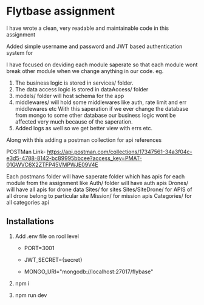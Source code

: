 # Flytbase assignment

I have wrote a clean, very readable and maintainable code in this assignment

Added simple username and password and JWT based authentication system for

I have focused on deviding each module saperate so that each module wont break other module
when we change anything in our code.
eg.

1. The business logic is stored in services/ folder.
2. The data access logic is stored in dataAccess/ folder
3. models/ folder will host schema for the app
4. middlewares/ will hold some middlewares like auth, rate limit and err middlewares etc
   With this saperation if we ever change the database from mongo to some other database our business logic wont be affected very much because of the saperation.
5. Added logs as well so we get better view with errs etc.

Along with this adding a postman collection for api references

POSTMan Link- https://api.postman.com/collections/17347561-34a3f04c-e3d5-4788-8142-bc89995bbcee?access_key=PMAT-01GWVC6X2ZTFP45VMPWJE09V4E

Each postmans folder will have saperate folder which has apis for each module from the assignment
like
Auth/ folder will have auth apis
Drones/ will have all apis for drone data
Sites/ for sites
Sites/SiteDrone/ for APIS of all drone belong to particular site
Mission/ for mission apis
Categories/ for all categories api

## Installations

1.  Add .env file on rool level

    - PORT=3001

    - JWT_SECRET={secret}

    - MONGO_URI="mongodb://localhost:27017/flybase"

2.  npm i

3.  npm run dev
